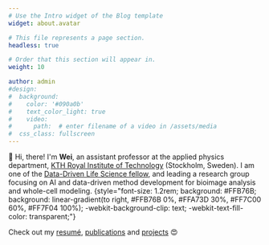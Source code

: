 ```yaml
---
# Use the Intro widget of the Blog template
widget: about.avatar

# This file represents a page section.
headless: true

# Order that this section will appear in.
weight: 10

author: admin
#design:
#  background:
#    color: '#090a0b'
#    text_color_light: true
#    video:
#      path:  # enter filename of a video in /assets/media
#  css_class: fullscreen
---
```


👋 Hi, there! I'm **Wei**, an assistant professor at the applied physics department, [KTH Royal Institute of Technology](https://www.kth.se/) (Stockholm, Sweden). I am one of the [Data-Driven Life Science fellow](https://www.scilifelab.se/research/?filter=all#DDlsfellows), and leading a research group focusing on AI and data-driven method development for bioimage analysis and whole-cell modeling.
{style="font-size: 1.2rem; background: #FFB76B; background: linear-gradient(to right, #FFB76B 0%, #FFA73D 30%, #FF7C00 60%, #FF7F04 100%); -webkit-background-clip: text; -webkit-text-fill-color: transparent;"}

Check out my [resumé](./about/), [publications](./publication/) and [projects](./project/) 😍
